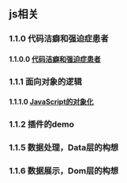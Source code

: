 

## js相关

### 1.1.0 代码洁癖和强迫症患者

#### 1.1.0.0 [代码洁癖和强迫症患者](./1.1.0_Code/README.md)

### 1.1.1 面向对象的逻辑

#### 1.1.1.0 [JavaScript的对象化](./1.1.1_Class/README.md)

### 1.1.2 插件的demo

### 1.1.5 数据处理，Data层的构想

### 1.1.6 数据展示，Dom层的构想


